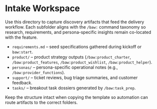 # Intake Workspace

Use this directory to capture discovery artifacts that feed the delivery workflow. Each subfolder aligns
with the `/baw:` command taxonomy so research, requirements, and persona-specific insights remain co-located
with the feature.

- `requirements.md` – seed specifications gathered during kickoff or `baw:start`.
- `product/` – product strategy outputs (`/baw:product_charter`, `/baw:product_features`, `/baw:product_wishlist`, `/baw:product_helper`).
- `personas/` – persona-specific operational notes (e.g., `/baw:provider_functions`).
- `support/` – ticket reviews, bug triage summaries, and customer feedback.
- `tasks/` – breakout task dossiers generated by `/baw:task_prep`.

Keep the structure intact when copying the template so automation can route artifacts to the correct folders.
